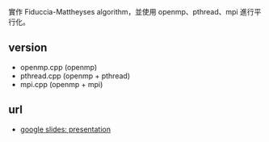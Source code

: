 實作 Fiduccia-Mattheyses algorithm，並使用 openmp、pthread、mpi 進行平行化。
## version
- openmp.cpp (openmp)
- pthread.cpp (openmp + pthread)
- mpi.cpp (openmp + mpi)
## url
- [google slides: presentation](https://docs.google.com/presentation/d/149GhUorqxLvylHjvkFctsATc2HO3H4iDoY7Bdx6wEic/edit?usp=sharing)